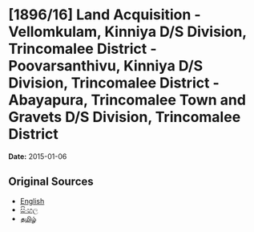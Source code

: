 # [1896/16] Land Acquisition - Vellomkulam, Kinniya  D/S Division, Trincomalee District - Poovarsanthivu, Kinniya D/S Division, Trincomalee District - Abayapura, Trincomalee Town and Gravets D/S Division, Trincomalee District

**Date:** 2015-01-06

## Original Sources

- [English](https://documents.gov.lk/view/extra-gazettes/2015/1/1896-16_E.pdf)
- [සිංහල](https://documents.gov.lk/view/extra-gazettes/2015/1/1896-16_S.pdf)
- [தமிழ்](https://documents.gov.lk/view/extra-gazettes/2015/1/1896-16_T.pdf)
